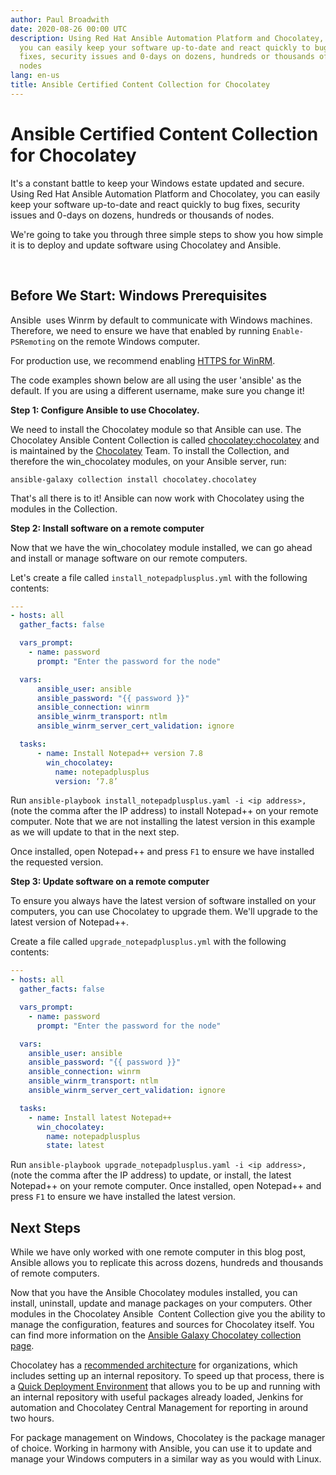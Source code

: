 ```yaml
---
author: Paul Broadwith
date: 2020-08-26 00:00 UTC
description: Using Red Hat Ansible Automation Platform and Chocolatey,
  you can easily keep your software up-to-date and react quickly to bug
  fixes, security issues and 0-days on dozens, hundreds or thousands of
  nodes
lang: en-us
title: Ansible Certified Content Collection for Chocolatey
---
```


# Ansible Certified Content Collection for Chocolatey

It's a constant battle to keep your Windows estate updated and secure.
Using Red Hat Ansible Automation Platform and Chocolatey, you can easily
keep your software up-to-date and react quickly to bug fixes, security
issues and 0-days on dozens, hundreds or thousands of nodes.

We're going to take you through three simple steps to show you how
simple it is to deploy and update software using Chocolatey and Ansible.

 
## Before We Start: Windows Prerequisites

Ansible  uses Winrm by default to communicate with Windows machines.
Therefore, we need to ensure we have that enabled by running
`Enable-PSRemoting` on the remote Windows computer.

For production use, we recommend enabling
[HTTPS for WinRM](https://support.microsoft.com/en-gb/help/2019527/how-to-configure-winrm-for-https). 

The code examples shown below are all using the user 'ansible' as the
default. If you are using a different username, make sure you change it!

**Step 1: Configure Ansible to use Chocolatey.**

We need to install the Chocolatey module so that Ansible can use. The 
Chocolatey Ansible Content Collection is called
[chocolatey:chocolatey](https://galaxy.ansible.com/chocolatey/chocolatey)
and is maintained by the
[Chocolatey](https://github.com/chocolatey/chocolatey-ansible)
Team. To install the Collection, and therefore the win_chocolatey
modules, on your Ansible server, run:

```
ansible-galaxy collection install chocolatey.chocolatey
```

That's all there is to it! Ansible can now work with Chocolatey using
the modules in the Collection.

**Step 2: Install software on a remote computer**

Now that we have the win_chocolatey module installed, we can go ahead
and install or manage software on our remote computers.

Let's create a file called `install_notepadplusplus.yml` with the
following contents:

```yml
---
- hosts: all
  gather_facts: false

  vars_prompt:
    - name: password
      prompt: "Enter the password for the node"

  vars:
      ansible_user: ansible
      ansible_password: "{{ password }}"
      ansible_connection: winrm
      ansible_winrm_transport: ntlm
      ansible_winrm_server_cert_validation: ignore

  tasks:
      - name: Install Notepad++ version 7.8
        win_chocolatey:
          name: notepadplusplus
          version: ‘7.8’
```

Run `ansible-playbook install_notepadplusplus.yaml -i <ip address>,`
(note the comma after the IP address) to install Notepad++ on your
remote computer. Note that we are not installing the latest version in
this example as we will update to that in the next step.

Once installed, open Notepad++ and press `F1` to ensure we have
installed the requested version. 

**Step 3: Update software on a remote computer**

To ensure you always have the latest version of software installed on
your computers, you can use Chocolatey to upgrade them. We'll upgrade to
the latest version of Notepad++.

Create a file called `upgrade_notepadplusplus.yml` with the following
contents:

```yml
---
- hosts: all
  gather_facts: false

  vars_prompt:
    - name: password
      prompt: "Enter the password for the node"

  vars:
    ansible_user: ansible
    ansible_password: "{{ password }}"
    ansible_connection: winrm
    ansible_winrm_transport: ntlm
    ansible_winrm_server_cert_validation: ignore

  tasks:
    - name: Install latest Notepad++
      win_chocolatey:
        name: notepadplusplus
        state: latest
```

Run `ansible-playbook upgrade_notepadplusplus.yaml -i <ip address>,`
(note the comma after the IP address) to update, or install, the latest
Notepad++ on your remote computer. Once installed, open Notepad++ and
press `F1` to ensure we have installed the latest version. 

## Next Steps

While we have only worked with one remote computer in this blog post,
Ansible allows you to replicate this across dozens, hundreds and
thousands of remote computers.

Now that you have the Ansible Chocolatey modules installed, you can
install, uninstall, update and manage packages on your computers. Other
modules in the Chocolatey Ansible  Content Collection give you the
ability to manage the configuration, features and sources for Chocolatey
itself. You can find more information on the
[Ansible Galaxy Chocolatey collection page](https://galaxy.ansible.com/chocolatey/chocolatey).

Chocolatey has a [recommended architecture](https://chocolatey.org/docs/how-to-setup-internal-package-repository)
for organizations, which includes setting up an internal repository. To
speed up that process, there is a [Quick Deployment Environment](https://chocolatey.org/docs/quick-deployment-environment) that
allows you to be up and running with an internal repository with useful
packages already loaded, Jenkins for automation and Chocolatey Central
Management for reporting in around two hours.

For package management on Windows, Chocolatey is the package manager of
choice. Working in harmony with Ansible, you can use it to update and
manage your Windows computers in a similar way as you would with Linux.
